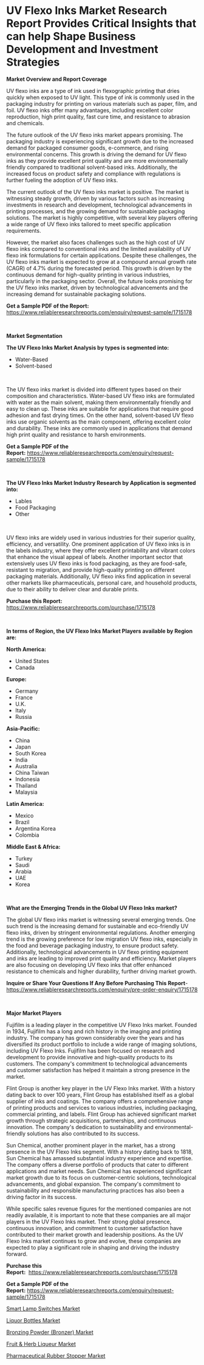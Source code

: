 <p><h1>UV Flexo Inks Market Research Report Provides Critical Insights that can help Shape Business Development and Investment Strategies</h1></p><p><strong>Market Overview and Report Coverage</strong></p>
<p><p>UV flexo inks are a type of ink used in flexographic printing that dries quickly when exposed to UV light. This type of ink is commonly used in the packaging industry for printing on various materials such as paper, film, and foil. UV flexo inks offer many advantages, including excellent color reproduction, high print quality, fast cure time, and resistance to abrasion and chemicals.</p><p>The future outlook of the UV flexo inks market appears promising. The packaging industry is experiencing significant growth due to the increased demand for packaged consumer goods, e-commerce, and rising environmental concerns. This growth is driving the demand for UV flexo inks as they provide excellent print quality and are more environmentally friendly compared to traditional solvent-based inks. Additionally, the increased focus on product safety and compliance with regulations is further fueling the adoption of UV flexo inks.</p><p>The current outlook of the UV flexo inks market is positive. The market is witnessing steady growth, driven by various factors such as increasing investments in research and development, technological advancements in printing processes, and the growing demand for sustainable packaging solutions. The market is highly competitive, with several key players offering a wide range of UV flexo inks tailored to meet specific application requirements.</p><p>However, the market also faces challenges such as the high cost of UV flexo inks compared to conventional inks and the limited availability of UV flexo ink formulations for certain applications. Despite these challenges, the UV flexo inks market is expected to grow at a compound annual growth rate (CAGR) of 4.7% during the forecasted period. This growth is driven by the continuous demand for high-quality printing in various industries, particularly in the packaging sector. Overall, the future looks promising for the UV flexo inks market, driven by technological advancements and the increasing demand for sustainable packaging solutions.</p></p>
<p><strong>Get a Sample PDF of the Report:</strong> <a href="https://www.reliableresearchreports.com/enquiry/request-sample/1715178">https://www.reliableresearchreports.com/enquiry/request-sample/1715178</a></p>
<p>&nbsp;</p>
<p><strong>Market Segmentation</strong></p>
<p><strong>The UV Flexo Inks Market Analysis by types is segmented into:</strong></p>
<p><ul><li>Water-Based</li><li>Solvent-based</li></ul></p>
<p>&nbsp;</p>
<p><p>The UV flexo inks market is divided into different types based on their composition and characteristics. Water-based UV flexo inks are formulated with water as the main solvent, making them environmentally friendly and easy to clean up. These inks are suitable for applications that require good adhesion and fast drying times. On the other hand, solvent-based UV flexo inks use organic solvents as the main component, offering excellent color and durability. These inks are commonly used in applications that demand high print quality and resistance to harsh environments.</p></p>
<p><strong>Get a Sample PDF of the Report:</strong>&nbsp;<a href="https://www.reliableresearchreports.com/enquiry/request-sample/1715178">https://www.reliableresearchreports.com/enquiry/request-sample/1715178</a></p>
<p>&nbsp;</p>
<p><strong>The UV Flexo Inks Market Industry Research by Application is segmented into:</strong></p>
<p><ul><li>Lables</li><li>Food Packaging</li><li>Other</li></ul></p>
<p>&nbsp;</p>
<p><p>UV flexo inks are widely used in various industries for their superior quality, efficiency, and versatility. One prominent application of UV flexo inks is in the labels industry, where they offer excellent printability and vibrant colors that enhance the visual appeal of labels. Another important sector that extensively uses UV flexo inks is food packaging, as they are food-safe, resistant to migration, and provide high-quality printing on different packaging materials. Additionally, UV flexo inks find application in several other markets like pharmaceuticals, personal care, and household products, due to their ability to deliver clear and durable prints.</p></p>
<p><strong>Purchase this Report:</strong>&nbsp; <a href="https://www.reliableresearchreports.com/purchase/1715178">https://www.reliableresearchreports.com/purchase/1715178</a></p>
<p>&nbsp;</p>
<p><strong>In terms of Region, the UV Flexo Inks Market Players available by Region are:</strong></p>
<p>
    <p> <strong> North America: </strong>
        <ul>
            <li>United States</li>
            <li>Canada</li>
        </ul>
        </p> 
    <p> <strong> Europe: </strong>
        <ul>
            <li>Germany</li>
            <li>France</li>
            <li>U.K.</li>
            <li>Italy</li>
            <li>Russia</li>
        </ul>
        </p> 
    <p> <strong> Asia-Pacific: </strong>
        <ul>
            <li>China</li>
            <li>Japan</li>
            <li>South Korea</li>
            <li>India</li>
            <li>Australia</li>
            <li>China Taiwan</li>
            <li>Indonesia</li>
            <li>Thailand</li>
            <li>Malaysia</li>
        </ul>
        </p> 
    <p> <strong> Latin America: </strong>
        <ul>
            <li>Mexico</li>
            <li>Brazil</li>
            <li>Argentina Korea</li>
            <li>Colombia</li>
        </ul>
        </p> 
    <p> <strong> Middle East & Africa: </strong>
        <ul>
            <li>Turkey</li>
            <li>Saudi</li>
            <li>Arabia</li>
            <li>UAE</li>
            <li>Korea</li>
        </ul>
    </p>
    </p>
<p>&nbsp;</p>
<p><strong>What are the Emerging Trends in the Global UV Flexo Inks market?</strong></p>
<p><p>The global UV flexo inks market is witnessing several emerging trends. One such trend is the increasing demand for sustainable and eco-friendly UV flexo inks, driven by stringent environmental regulations. Another emerging trend is the growing preference for low migration UV flexo inks, especially in the food and beverage packaging industry, to ensure product safety. Additionally, technological advancements in UV flexo printing equipment and inks are leading to improved print quality and efficiency. Market players are also focusing on developing UV flexo inks that offer enhanced resistance to chemicals and higher durability, further driving market growth.</p></p>
<p><strong>Inquire or Share Your Questions If Any Before Purchasing This Report</strong>- <a href="https://www.reliableresearchreports.com/enquiry/pre-order-enquiry/1715178">https://www.reliableresearchreports.com/enquiry/pre-order-enquiry/1715178</a></p>
<p>&nbsp;</p>
<p><strong>Major Market Players</strong></p>
<p><p>Fujifilm is a leading player in the competitive UV Flexo Inks market. Founded in 1934, Fujifilm has a long and rich history in the imaging and printing industry. The company has grown considerably over the years and has diversified its product portfolio to include a wide range of imaging solutions, including UV Flexo Inks. Fujifilm has been focused on research and development to provide innovative and high-quality products to its customers. The company's commitment to technological advancements and customer satisfaction has helped it maintain a strong presence in the market.</p><p>Flint Group is another key player in the UV Flexo Inks market. With a history dating back to over 100 years, Flint Group has established itself as a global supplier of inks and coatings. The company offers a comprehensive range of printing products and services to various industries, including packaging, commercial printing, and labels. Flint Group has achieved significant market growth through strategic acquisitions, partnerships, and continuous innovation. The company's dedication to sustainability and environmental-friendly solutions has also contributed to its success.</p><p>Sun Chemical, another prominent player in the market, has a strong presence in the UV Flexo Inks segment. With a history dating back to 1818, Sun Chemical has amassed substantial industry experience and expertise. The company offers a diverse portfolio of products that cater to different applications and market needs. Sun Chemical has experienced significant market growth due to its focus on customer-centric solutions, technological advancements, and global expansion. The company's commitment to sustainability and responsible manufacturing practices has also been a driving factor in its success.</p><p>While specific sales revenue figures for the mentioned companies are not readily available, it is important to note that these companies are all major players in the UV Flexo Inks market. Their strong global presence, continuous innovation, and commitment to customer satisfaction have contributed to their market growth and leadership positions. As the UV Flexo Inks market continues to grow and evolve, these companies are expected to play a significant role in shaping and driving the industry forward.</p></p>
<p><strong>Purchase this Report:</strong>&nbsp;&nbsp;<a href="https://www.reliableresearchreports.com/purchase/1715178">https://www.reliableresearchreports.com/purchase/1715178</a></p>
<p></p>
<p><strong>Get a Sample PDF of the Report:</strong>&nbsp;<a href="https://www.reliableresearchreports.com/enquiry/request-sample/1715178">https://www.reliableresearchreports.com/enquiry/request-sample/1715178</a></p>
<p><p><a href="https://medium.com/@madelynyost/smart-lamp-switches-market-insights-into-market-cagr-market-trends-and-growth-strategies-c42f6b3f7df3">Smart Lamp Switches Market</a></p><p><a href="https://github.com/Chiragrp23/Market-Research-Report-List-1/blob/main/liquor-bottles-market.md">Liquor Bottles Market</a></p><p><a href="https://medium.com/@lowellgreen2023/bronzing-powder-bronzer-market-size-market-outlook-and-market-forecast-2023-to-2030-ec69cd3dfa74">Bronzing Powder (Bronzer) Market</a></p><p><a href="https://medium.com/@maryg156987/fruit-amp-herb-liqueur-market-competitive-analysis-market-trends-and-forecast-to-2030-3d251461afe8">Fruit & Herb Liqueur Market</a></p><p><a href="https://github.com/Chiragrp22/Market-Research-Report-List-1/blob/main/pharmaceutical-rubber-stopper-market.md">Pharmaceutical Rubber Stopper Market</a></p></p>